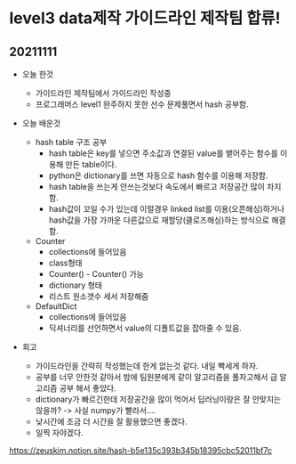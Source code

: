 # level3 data제작 가이드라인 제작팀 합류!

## 20211111
- 오늘 한것
    - 가이드라인 제작팀에서 가이드라인 작성중
    - 프로그래머스 level1 완주하지 못한 선수 문제풀면서 hash 공부함. 
- 오늘 배운것
    - hash table 구조 공부
        - hash table은 key를 넣으면 주소값과 연결된 value를 뱉어주는 함수를 이용해 만든 table이다.
        - python은 dictionary를 쓰면 자동으로 hash 함수를 이용해 저장함.
        - hash table을 쓰는게 안쓰는것보다 속도에서 빠르고 저장공간 많이 차지함.
        - hash값이 꼬일 수가 있는데 이럴경우 linked list를 이용(오픈해싱)하거나 hash값을 가장 가까운 다른값으로 재할당(클로즈해싱)하는 방식으로 해결함.
    - Counter
        - collections에 들어있음
        - class형태
        - Counter() - Counter() 가능
        - dictionary 형태
        - 리스트 원소갯수 세서 저장해줌
    - DefaultDict
        - collections에 들어있음
        - 딕셔너리를 선언하면서 value의 디폴트값을 잡아줄 수 있음.

- 회고
    - 가이드라인을 간략히 작성했는데 한게 없는것 같다. 내일 빡세게 하자.
    - 공부를 너무 안한것 같아서 밤에 팀원분에게 같이 알고리즘을 풀자고해서 급 알고리즘 공부 해서 좋았다.
    - dictionary가 빠르긴한데 저장공간을 많이 먹어서 딥러닝이랑은 잘 안맞지는 않을까? -> 사실 numpy가 빨라서....
    - 낮시간에 조금 더 시간을 잘 활용했으면 좋겠다.
    - 일찍 자야겠다.
    


https://zeuskim.notion.site/hash-b5e135c393b345b18395cbc52011bf7c